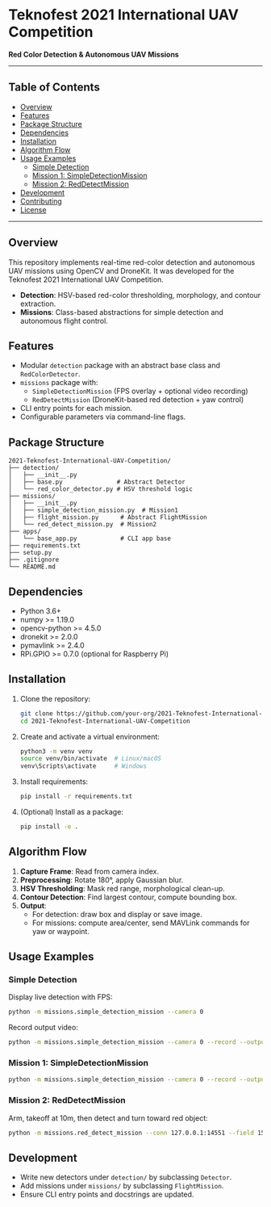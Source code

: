 # Teknofest 2021 International UAV Competition

**Red Color Detection & Autonomous UAV Missions**

---

## Table of Contents
- [Overview](#overview)
- [Features](#features)
- [Package Structure](#package-structure)
- [Dependencies](#dependencies)
- [Installation](#installation)
- [Algorithm Flow](#algorithm-flow)
- [Usage Examples](#usage-examples)
  - [Simple Detection](#simple-detection)
  - [Mission 1: SimpleDetectionMission](#mission-1-simpledetectionmission)
  - [Mission 2: RedDetectMission](#mission-2-reddetectmission)
- [Development](#development)
- [Contributing](#contributing)
- [License](#license)

---

## Overview
This repository implements real-time red-color detection and autonomous UAV missions using OpenCV and DroneKit. It was developed for the Teknofest 2021 International UAV Competition.

- **Detection**: HSV-based red-color thresholding, morphology, and contour extraction.
- **Missions**: Class-based abstractions for simple detection and autonomous flight control.

## Features
- Modular `detection` package with an abstract base class and `RedColorDetector`.
- `missions` package with:
  - `SimpleDetectionMission` (FPS overlay + optional video recording)
  - `RedDetectMission` (DroneKit-based red detection + yaw control)
- CLI entry points for each mission.
- Configurable parameters via command-line flags.

## Package Structure
```
2021-Teknofest-International-UAV-Competition/
├── detection/
│   ├── __init__.py
│   ├── base.py               # Abstract Detector
│   └── red_color_detector.py # HSV threshold logic
├── missions/
│   ├── __init__.py
│   ├── simple_detection_mission.py  # Mission1
│   ├── flight_mission.py      # Abstract FlightMission
│   └── red_detect_mission.py  # Mission2
├── apps/
│   └── base_app.py            # CLI app base
├── requirements.txt
├── setup.py
├── .gitignore
└── README.md
```

## Dependencies
- Python 3.6+
- numpy >= 1.19.0
- opencv-python >= 4.5.0
- dronekit >= 2.0.0
- pymavlink >= 2.4.0
- RPi.GPIO >= 0.7.0 (optional for Raspberry Pi)

## Installation
1. Clone the repository:
   ```bash
   git clone https://github.com/your-org/2021-Teknofest-International-UAV-Competition.git
   cd 2021-Teknofest-International-UAV-Competition
   ```
2. Create and activate a virtual environment:
   ```bash
   python3 -m venv venv
   source venv/bin/activate  # Linux/macOS
   venv\Scripts\activate     # Windows
   ```
3. Install requirements:
   ```bash
   pip install -r requirements.txt
   ```
4. (Optional) Install as a package:
   ```bash
   pip install -e .
   ```

## Algorithm Flow
1. **Capture Frame**: Read from camera index.
2. **Preprocessing**: Rotate 180°, apply Gaussian blur.
3. **HSV Thresholding**: Mask red range, morphological clean-up.
4. **Contour Detection**: Find largest contour, compute bounding box.
5. **Output**:
   - For detection: draw box and display or save image.
   - For missions: compute area/center, send MAVLink commands for yaw or waypoint.

## Usage Examples

### Simple Detection
Display live detection with FPS:
```bash
python -m missions.simple_detection_mission --camera 0
```
Record output video:
```bash
python -m missions.simple_detection_mission --camera 0 --record --output=red.avi
```

### Mission 1: SimpleDetectionMission
```bash
python -m missions.simple_detection_mission --camera 0 --record --output=mission1.avi
```

### Mission 2: RedDetectMission
Arm, takeoff at 10m, then detect and turn toward red object:
```bash
python -m missions.red_detect_mission --conn 127.0.0.1:14551 --field 150 --alt 10
```

## Development
- Write new detectors under `detection/` by subclassing `Detector`.
- Add missions under `missions/` by subclassing `FlightMission`.
- Ensure CLI entry points and docstrings are updated.

